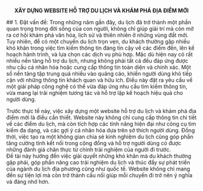 <p align="center"><b>XÂY DỰNG WEBSITE HỖ TRỢ DU LỊCH VÀ KHÁM PHÁ ĐỊA ĐIỂM MỚI</b></p>  
## 1. Đặt vấn đề:  
Trong những năm gần đây, du lịch đã trở thành một phần quan trọng trong đời sống của con người, không chỉ giúp giải trí mà còn mở ra cơ hội khám phá văn hóa, lịch sử và thiên nhiên ở những vùng đất mới. Tuy nhiên, 
 để có một chuyến du lịch trọn vẹn, du khách thường gặp nhiều khó khăn trong việc tìm kiếm thông tin đáng tin cậy về các điểm đến, lên kế hoạch hành trình, và lựa chọn các dịch vụ phù hợp.  
Mặc dù hiện nay có rất nhiều nền tảng hỗ trợ du lịch, nhưng không phải tất cả đều đáp ứng được nhu cầu cá nhân hóa hoặc cung cấp thông tin toàn diện và chính xác. Một số nền tảng tập trung quá nhiều vào quảng cáo, 
 khiến người dùng khó tiếp cận với những thông tin khách quan và hữu ích. Điều này đặt ra yêu cầu về một giải pháp công nghệ có thể vừa đáp ứng nhu cầu tìm kiếm thông tin, vừa mang lại trải nghiệm tương tác và
hỗ trợ lập kế hoạch hiệu quả cho người dùng.  

Trước thực tế này, việc xây dựng một website hỗ trợ du lịch và khám phá địa điểm mới là điều cần thiết. Website này không chỉ cung cấp thông tin chi tiết về các điểm du lịch, mà còn tích hợp các tính năng hiện đại như công cụ tìm kiếm đa dạng, và các gợi ý cá nhân hóa dựa trên sở thích người dùng. Đồng thời, việc tạo ra một không gian chia sẻ kinh nghiệm du lịch cũng góp phần tăng cường tính kết nối trong cộng đồng và hỗ trợ người dùng có được những đánh giá chân thực từ chính trải nghiệm của người đi trước.  
Đề tài này hướng đến việc giải quyết những khó khăn mà du khách thường gặp phải, góp phần nâng cao trải nghiệm du lịch và thúc đẩy sự phát triển của ngành du lịch địa phương cũng như quốc tế. Website không chỉ mang đến sự tiện lợi mà còn trở thành cầu nối giúp mỗi chuyến đi trở nên ý nghĩa và đáng nhớ hơn.
